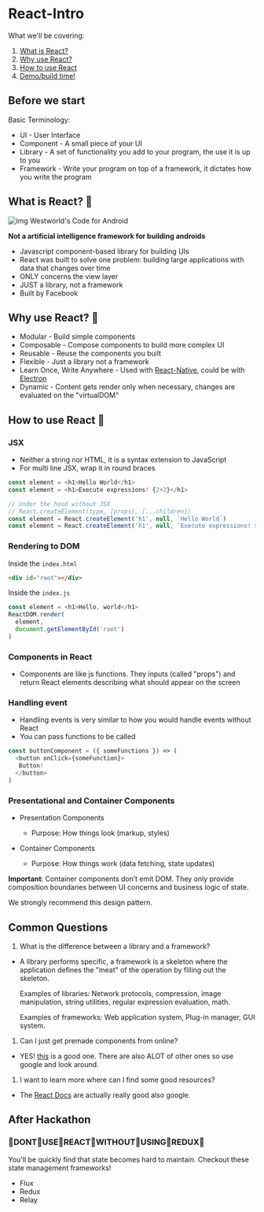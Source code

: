# React-Intro

What we'll be covering:

1. [What is React?](#what-is-react-)
1. [Why use React?](#why-use-react-)
1. [How to use React](#how-to-use-react-)
1. [Demo/build time!](#demo)

## Before we start
Basic Terminology:
- UI - User Interface
- Component - A small piece of your UI
- Library - A set of functionality you add to your program, the use it is up to you
- Framework - Write your program on top of a framework, it dictates how you write the program

## What is React? 🤔
![img](https://i.redd.it/hikw2mqz2t1y.png)
Westworld's Code for Android

**Not a artificial intelligence framework for building androids**

- Javascript component-based library for building UIs
- React was built to solve one problem: building large applications with data that changes over time
- ONLY concerns the view layer
- JUST a library, not a framework
- Built by Facebook

## Why use React? 🤷
- Modular - Build simple components
- Composable - Compose components to build more complex UI
- Reusable - Reuse the components you built
- Flexible - Just a library not a framework
- Learn Once, Write Anywhere - Used with [React-Native](https://github.com/facebook/react-native), could be with [Electron](https://github.com/electron/electron)
- Dynamic - Content gets render only when necessary, changes are evaluated on the "virtualDOM"

## How to use React 📘

### JSX
- Neither a string nor HTML, it is a syntax extension to JavaScript
- For multi line JSX, wrap it in round braces

```js
const element = <h1>Hello World</h1>
const element = <h1>Execute expressions! {2+2}</h1>

// Under the hood without JSX
// React.createElement(type, [props], [...children])
const element = React.createElement('h1', null, `Hello World`)
const element = React.createElement('h1', null, `Execute expressions! ${2+2}`)
```

### Rendering to DOM
Inside the `index.html`
```html
<div id="root"></div>
```

Inside the `index.js`
```js
const element = <h1>Hello, world</h1>
ReactDOM.render(
  element,
  document.getElementById('root')
)
```

### Components in React
- Components are like js functions. They inputs (called "props") and return React elements describing what should appear on the screen

### Handling event
- Handling events is very similar to how you would handle events without React
- You can pass functions to be called

```js
const buttonComponent = ({ someFunctions }) => (
  <button onClick={someFunction}>
   Button!
  </button>
)
```

### Presentational and Container Components
- Presentation Components
  - Purpose: How things look (markup, styles) 

- Container Components
  - Purpose: How things work (data fetching, state updates) 

**Important**: Container components don’t emit DOM. They only provide composition boundaries between UI concerns and business logic of state.

We strongly recommend this design pattern.

## Common Questions
1. What is the difference between a library and a framework?

  - A library performs specific, a framework is a skeleton where the application defines the "meat" of the operation by filling out the skeleton.

    Examples of libraries: Network protocols, compression, image manipulation, string utilities, regular expression evaluation, math.

    Examples of frameworks: Web application system, Plug-in manager, GUI system.

1. Can I just get premade components from online?

  - YES! [this](http://react-component.github.io/badgeboard/) is a good one. There are also ALOT of other ones so use google and look around.

1. I want to learn more where can I find some good resources?

  - The [React Docs](https://facebook.github.io/react/tutorial/tutorial.html) are actually really good also google.

## After Hackathon
### 👏DONT👏USE👏REACT👏WITHOUT👏USING👏REDUX👏
You'll be quickly find that state becomes hard to maintain. Checkout these state management frameworks!
- Flux
- Redux
- Relay

